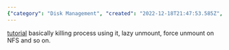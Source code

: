 ```yaml
---
{"category": "Disk Management", "created": "2022-12-18T21:47:53.585Z", "date": "2022-12-18 21:47:53", "description": "This tutorial teaches you how to forcefully unmount disks by killing the process using it, handling lazy unmounts, and force unmounting on NFS. It provides detailed explanations and examples for each method.", "modified": "2022-12-18T21:48:46.736Z", "tags": ["unmount", "forcefully", "disk", "partition", "process", "lazy unmount", "NFS"], "title": "unmount disks forcefully"}
---
```

[tutorial](https://www.cyberciti.biz/tips/how-do-i-forcefully-unmount-a-disk-partition.html)
basically killing process using it, lazy unmount, force unmount on NFS and so on.